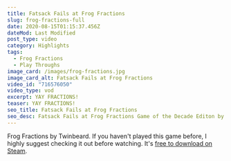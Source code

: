```yaml
---
title: Fatsack Fails at Frog Fractions
slug: frog-fractions-full
date: 2020-08-15T01:15:37.456Z
dateMod: Last Modified
post_type: video
category: Highlights
tags:
  - Frog Fractions
  - Play Throughs
image_card: /images/frog-fractions.jpg
image_card_alt: Fatsack Fails at Frog Fractions
video_id: "716576050"
video_type: vod
excerpt: YAY FRACTIONS!
teaser: YAY FRACTIONS!
seo_title: Fatsack Fails at Frog Fractions
seo_desc: Fatsack Fails at Frog Fractions Game of the Decade Editon by Twinbeard
---
```

Frog Fractions by Twinbeard. If you haven't played this game before, I highly suggest checking it out before watching. It's [free to download on Steam](https://store.steampowered.com/app/1194840/Frog_Fractions_Game_of_the_Decade_Edition/).